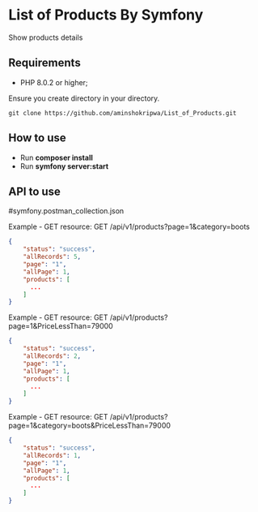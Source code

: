 # List of Products By Symfony

Show products details

Requirements
------------

  * PHP 8.0.2 or higher;

Ensure you create directory in your directory.

`git clone https://github.com/aminshokripwa/List_of_Products.git`

How to use
------------

- Run __composer install__
- Run __symfony server:start__

API to use
------------
#symfony.postman_collection.json

Example - GET resource: GET /api/v1/products?page=1&category=boots
```json
{
    "status": "success",
    "allRecords": 5,
    "page": "1",
    "allPage": 1,
    "products": [
      ...
    ]
}
``` 

Example - GET resource: GET /api/v1/products?page=1&PriceLessThan=79000
```json
{
    "status": "success",
    "allRecords": 2,
    "page": "1",
    "allPage": 1,
    "products": [
      ...
    ]
}
``` 

Example - GET resource: GET /api/v1/products?page=1&category=boots&PriceLessThan=79000
```json
{
    "status": "success",
    "allRecords": 1,
    "page": "1",
    "allPage": 1,
    "products": [
      ...
    ]
}
